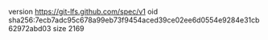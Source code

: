 version https://git-lfs.github.com/spec/v1
oid sha256:7ecb7adc95c678a99eb73f9454aced39ce02ee6d0554e9284e31cb62972abd03
size 2169
